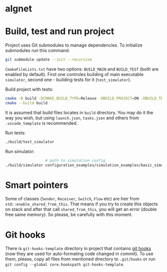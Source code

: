 # algnet

# Build, test and run project

Project uses Git submodules to manage dependencies. To initialize submodules run this command:
```bash
git submodule update --init --recursive
```

`CmakeFileLists.txt` have two options: `BUILD_MAIN` and `BUILD_TEST` (both are enabled by default). First one controles building of main executable `simulator`, second one - building tests for it (`test_simulator`).

Build project with tests:

```bash
cmake -B build -DCMAKE_BUILD_TYPE=Release -DBUILD_PROJECT=ON -DBUILD_TESTS=ON
cmake --build build
```

It is assumed that build files locates in `build` directory. You may do it the way you wish, but using `launch.json`, `tasks.json` and others from `.vscode_template` is recommended.

Run tests:

```bash
./build/test_simulator
```

Run simulator:

```bash
                  # path to simulation config
./build/simulator configuration_examples/simulation_examples/basic_simulation.yml
```

# Smart pointers

Some of classes (`Sender`, `Receiver`, `Switch`, `Flow` etc) are heir from `std::enable_shared_from_this`. That means if you try to create this objects on stack and after that call `shared_from_this`, you will get an error (double free same memory). So please, be carefully with this moment.

# Git hooks

There is `git-hooks-template` directory in project that contains [git hooks](https://git-scm.com/book/ms/v2/Customizing-Git-Git-Hooks) (now they are used for auto-formating code changed in commit). To use them, please, copy all files from mentioned directory to `.git/hooks` or run `git config --global core.hookspath git-hooks-template`.
